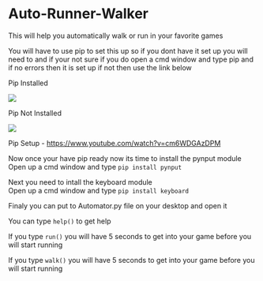 # Auto-Runner-Walker
This will help you automatically walk or run in your favorite games

You will have to use pip to set this up so if you dont have it set up you will need to and if your not sure if you do open a cmd window and type pip and if no errors then it is set up if not then use the link below

Pip Installed

![](https://i.imgur.com/2l6nouK.png)

Pip Not Installed

![](https://i.imgur.com/OREqZx7.png)

Pip Setup - https://www.youtube.com/watch?v=cm6WDGAzDPM

Now once your have pip ready now its time to install the pynput module<br>
Open up a cmd window and type `pip install pynput`

Next you need to intall the keyboard module<br>
Open up a cmd window and type `pip install keyboard`

Finaly you can put to Automator.py file on your desktop and open it

You can type `help()` to get help

If you type `run()` you will have 5 seconds to get into your game before you will start running

If you type `walk()` you will have 5 seconds to get into your game before you will start running
